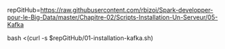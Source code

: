 repGitHub=https://raw.githubusercontent.com/rbizoi/Spark-developper-pour-le-Big-Data/master/Chapitre-02/Scripts-Installation-Un-Serveur/05-Kafka

bash <(curl -s $repGitHub/01-installation-kafka.sh)
